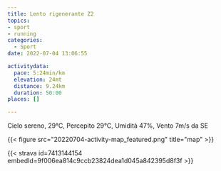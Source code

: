 ```yaml
---
title: Lento rigenerante Z2
topics:
- sport
- running
categories:
  - Sport
date: 2022-07-04 13:06:55

activitydata:
  pace: 5:24min/km
  elevation: 24mt
  distance: 9.24km
  duration: 50:00
places: []

---
```


Cielo sereno, 29°C, Percepito 29°C, Umidità 47%, Vento 7m/s da SE

<!--more-->




{{<  figure src="20220704-activity-map_featured.png" title="map" >}}


{{< strava id=7413144154 embedId=9f006ea814c9ccb23824dea1d045a842395d8f3f >}}
